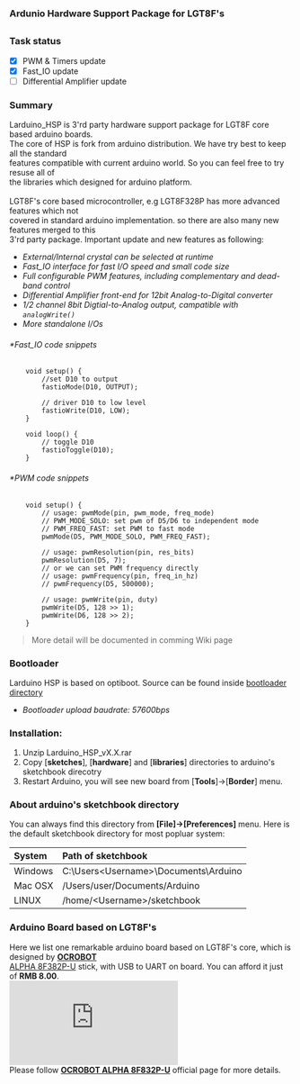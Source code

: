 ### Ardunio Hardware Support Package for LGT8F's 
##

### Task status

- [x] PWM & Timers update
- [x] Fast_IO update
- [ ] Differential Amplifier update 

### Summary
Larduino_HSP is 3'rd party hardware support package for LGT8F core based arduino boards.<br>
The core of HSP is fork from arduino distribution. We have try best to keep all the standard <br>features compatible with current arduino world. So you can feel free to try resuse all of <br> the libraries which designed for arduino platform.<br><br>
LGT8F's core based microcontroller, e.g LGT8F328P has more advanced features which not <br>
covered in standard arduino implementation. so there are also many new features merged to this<br> 3'rd party package. Important update and new features as following:<br>

* *External/Internal crystal can be selected at runtime*
* *Fast_IO interface for fast I/O speed and small code size*
* *Full configurable PWM features, including complementary and dead-band control*
* *Differential Amplifier front-end for 12bit Analog-to-Digital converter*
* *1/2 channel 8bit Digtial-to-Analog output, campatible with `analogWrite()`*
* *More standalone I/Os*

###### *Fast_IO code snippets
```
	void setup() {
		//set D10 to output
		fastioMode(D10, OUTPUT);

		// driver D10 to low level
		fastioWrite(D10, LOW);
	}

	void loop() {
		// toggle D10
		fastioToggle(D10);
	}
```

###### *PWM code snippets

```
	void setup() {
		// usage: pwmMode(pin, pwm_mode, freq_mode)
		// PWM_MODE_SOLO: set pwm of D5/D6 to independent mode
		// PWM_FREQ_FAST: set PWM to fast mode 
		pwmMode(D5, PWM_MODE_SOLO, PWM_FREQ_FAST);

		// usage: pwmResolution(pin, res_bits)
		pwmResolution(D5, 7);
		// or we can set PWM frequency directly
		// usage: pwmFrequency(pin, freq_in_hz)
		// pwmFrequency(D5, 500000);
 
		// usage: pwmWrite(pin, duty)
		pwmWrite(D5, 128 >> 1);
		pwmWrite(D6, 128 >> 2);
	}
```

> More detail will be documented in comming Wiki page

### Bootloader 
Larduino HSP is based on optiboot. Source can be found inside [bootloader directory](https://github.com/LGTMCU/Larduino_HSP/tree/master/hardware/LGT/avr/bootloaders/lgt8fx8p)

* *Bootloader upload baudrate: 57600bps*
	
### Installation:
1. Unzip Larduino_HSP_vX.X.rar
1. Copy [**sketches**], [**hardware**] and [**libraries**] directories to arduino's sketchbook direcotry
1. Restart Arduino, you will see new board from [**Tools**]->[**Border**] menu.

### About arduino's sketchbook directory

You can always find this directory from **[File]->[Preferences]** menu.
Here is the default sketchbook directory for most popluar system:

| System | Path of sketchbook |
| :----- | :----------------- |
| Windows | C:\Users\<Username>\Documents\Arduino |
| Mac OSX | /Users/user/Documents/Arduino |
| LINUX | /home/<Username\>/sketchbook |

### Arduino Board based on LGT8F's
Here we list one remarkable arduino board based on LGT8F's core, which is designed by **[OCROBOT](http://www.ocrobot.com/doku.php?id=zh:start)**<br>
[ALPHA 8F382P-U](http://www.ocrobot.com/doku.php?id=zh:ocrobot:alpha:8f328p-u:main) stick, with USB to UART on board. You can afford it just of **RMB 8.00**. <br>
![](http://www.ocrobot.com/lib/exe/fetch.php?w=400&tok=4f133f&media=zh:ocrobot:alpha:8f328p-u:328p-u%E4%BE%A7%E9%9D%A2435.png)<br>
Please follow **[OCROBOT ALPHA 8F832P-U](http://www.ocrobot.com/doku.php?id=zh:ocrobot:alpha:8f328p-u:main)** official page for more details.